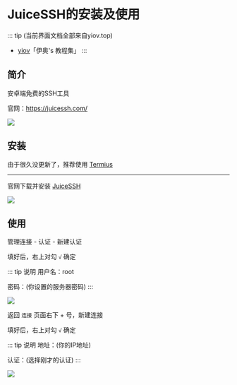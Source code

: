# JuiceSSH的安装及使用

::: tip (当前界面文档全部来自yiov.top) 
* [yiov](https://yiov.top/)「伊奥's 教程集」
:::


## 简介

安卓端免费的SSH工具

官网：https://juicessh.com/

![](/shell/JuiceSSH/JuiceSSH-01.png)



## 安装

由于很久没更新了，推荐使用 [Termius](./Termius.md)

---

官网下载并安装 [JuiceSSH](https://juicessh.com/changelog)


![](/shell/JuiceSSH/JuiceSSH-02.png)



## 使用

管理连接 - 认证 - 新建认证

填好后，右上对勾 `√` 确定

::: tip 说明
用户名：root

密码：(你设置的服务器密码)
:::

![](/shell/JuiceSSH/JuiceSSH-03.png)



返回 `连接` 页面右下 + 号，新建连接

填好后，右上对勾 `√` 确定

::: tip 说明
地址：(你的IP地址)

认证：(选择刚才的认证)
:::

![](/shell/JuiceSSH/JuiceSSH-04.png)




